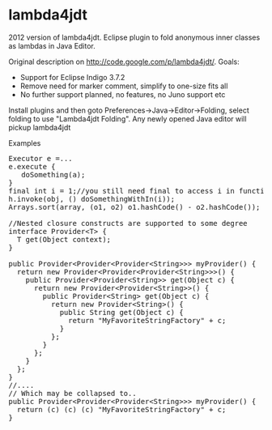 lambda4jdt
==========

2012 version of lambda4jdt. Eclipse plugin to fold anonymous inner classes as lambdas in Java Editor.

Original description on http://code.google.com/p/lambda4jdt/.
Goals:
* Support for Eclipse Indigo 3.7.2
* Remove need for marker comment, simplify to one-size fits all
* No further support planned, no features, no Juno support etc

Install plugins and then goto
Preferences->Java->Editor->Folding, select folding to use "Lambda4jdt Folding".
Any newly opened Java editor will pickup lambda4jdt

Examples
<pre>
Executor e =...
e.execute {
   doSomething(a);
}
final int i = 1;//you still need final to access i in function
h.invoke(obj, () doSomethingWithIn(i));
Arrays.sort(array, (o1, o2) o1.hashCode() - o2.hashCode());

//Nested closure constructs are supported to some degree
interface Provider&lt;T> {
  T get(Object context);
}

public Provider&lt;Provider&lt;Provider&lt;String>>> myProvider() {
  return new Provider&lt;Provider&lt;Provider&lt;String>>>() {
    public Provider&lt;Provider&lt;String>> get(Object c) {
      return new Provider&lt;Provider&lt;String>>() {
        public Provider&lt;String> get(Object c) {
          return new Provider&lt;String>() {
            public String get(Object c) {
              return "MyFavoriteStringFactory" + c;
            }
          };
        }
      };
    }
  };
}
//....
// Which may be collapsed to..
public Provider&lt;Provider&lt;Provider&lt;String>>> myProvider() {
  return (c) (c) (c) "MyFavoriteStringFactory" + c;
}
</pre>